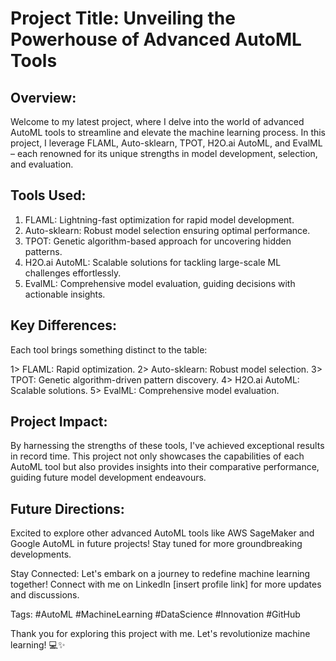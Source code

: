 # Project Title: Unveiling the Powerhouse of Advanced AutoML Tools

## Overview:
Welcome to my latest project, where I delve into the world of advanced AutoML tools to streamline and elevate the machine learning process. In this project, I leverage FLAML, Auto-sklearn, TPOT, H2O.ai AutoML, and EvalML – each renowned for its unique strengths in model development, selection, and evaluation.

## Tools Used:

1. FLAML: Lightning-fast optimization for rapid model development.
2. Auto-sklearn: Robust model selection ensuring optimal performance.
3. TPOT: Genetic algorithm-based approach for uncovering hidden patterns.
4. H2O.ai AutoML: Scalable solutions for tackling large-scale ML challenges effortlessly.
5. EvalML: Comprehensive model evaluation, guiding decisions with actionable insights.
   
## Key Differences:
Each tool brings something distinct to the table:

1> FLAML: Rapid optimization.
2> Auto-sklearn: Robust model selection.
3> TPOT: Genetic algorithm-driven pattern discovery.
4> H2O.ai AutoML: Scalable solutions.
5> EvalML: Comprehensive model evaluation.

## Project Impact:
By harnessing the strengths of these tools, I've achieved exceptional results in record time. This project not only showcases the capabilities of each AutoML tool but also provides insights into their comparative performance, guiding future model development endeavours.

## Future Directions:
Excited to explore other advanced AutoML tools like AWS SageMaker and Google AutoML in future projects! Stay tuned for more groundbreaking developments.

Stay Connected:
Let's embark on a journey to redefine machine learning together! Connect with me on LinkedIn [insert profile link] for more updates and discussions.

Tags:
#AutoML #MachineLearning #DataScience #Innovation #GitHub

Thank you for exploring this project with me. Let's revolutionize machine learning! 💻✨
